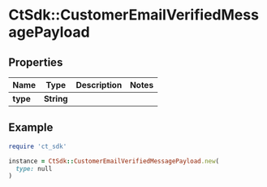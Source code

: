 # CtSdk::CustomerEmailVerifiedMessagePayload

## Properties

| Name | Type | Description | Notes |
| ---- | ---- | ----------- | ----- |
| **type** | **String** |  |  |

## Example

```ruby
require 'ct_sdk'

instance = CtSdk::CustomerEmailVerifiedMessagePayload.new(
  type: null
)
```

